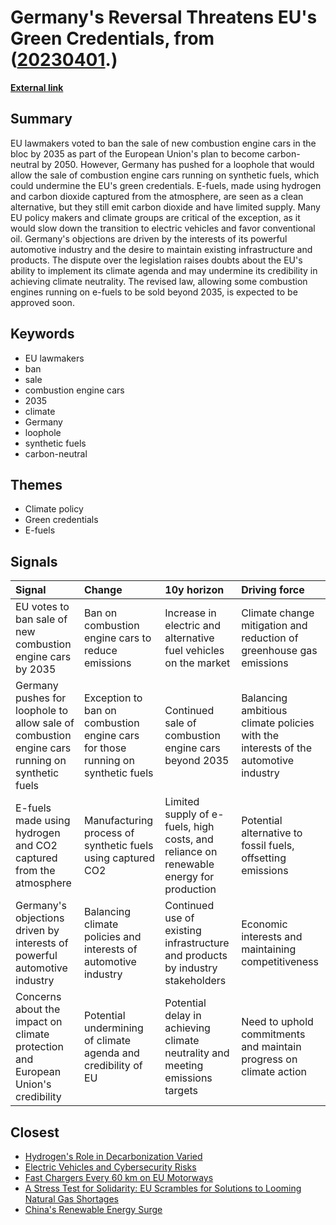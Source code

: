 # __Germany's Reversal Threatens EU's Green Credentials__, from ([20230401](https://kghosh.substack.com/p/20230401).)

__[External link](https://edition.cnn.com/2023/03/24/cars/eu-combustion-engine-debate-climate-intl/index.html)__



## Summary

EU lawmakers voted to ban the sale of new combustion engine cars in the bloc by 2035 as part of the European Union's plan to become carbon-neutral by 2050. However, Germany has pushed for a loophole that would allow the sale of combustion engine cars running on synthetic fuels, which could undermine the EU's green credentials. E-fuels, made using hydrogen and carbon dioxide captured from the atmosphere, are seen as a clean alternative, but they still emit carbon dioxide and have limited supply. Many EU policy makers and climate groups are critical of the exception, as it would slow down the transition to electric vehicles and favor conventional oil. Germany's objections are driven by the interests of its powerful automotive industry and the desire to maintain existing infrastructure and products. The dispute over the legislation raises doubts about the EU's ability to implement its climate agenda and may undermine its credibility in achieving climate neutrality. The revised law, allowing some combustion engines running on e-fuels to be sold beyond 2035, is expected to be approved soon.

## Keywords

* EU lawmakers
* ban
* sale
* combustion engine cars
* 2035
* climate
* Germany
* loophole
* synthetic fuels
* carbon-neutral

## Themes

* Climate policy
* Green credentials
* E-fuels

## Signals

| Signal                                                                                         | Change                                                                          | 10y horizon                                                                            | Driving force                                                                      |
|:-----------------------------------------------------------------------------------------------|:--------------------------------------------------------------------------------|:---------------------------------------------------------------------------------------|:-----------------------------------------------------------------------------------|
| EU votes to ban sale of new combustion engine cars by 2035                                     | Ban on combustion engine cars to reduce emissions                               | Increase in electric and alternative fuel vehicles on the market                       | Climate change mitigation and reduction of greenhouse gas emissions                |
| Germany pushes for loophole to allow sale of combustion engine cars running on synthetic fuels | Exception to ban on combustion engine cars for those running on synthetic fuels | Continued sale of combustion engine cars beyond 2035                                   | Balancing ambitious climate policies with the interests of the automotive industry |
| E-fuels made using hydrogen and CO2 captured from the atmosphere                               | Manufacturing process of synthetic fuels using captured CO2                     | Limited supply of e-fuels, high costs, and reliance on renewable energy for production | Potential alternative to fossil fuels, offsetting emissions                        |
| Germany's objections driven by interests of powerful automotive industry                       | Balancing climate policies and interests of automotive industry                 | Continued use of existing infrastructure and products by industry stakeholders         | Economic interests and maintaining competitiveness                                 |
| Concerns about the impact on climate protection and European Union's credibility               | Potential undermining of climate agenda and credibility of EU                   | Potential delay in achieving climate neutrality and meeting emissions targets          | Need to uphold commitments and maintain progress on climate action                 |

## Closest

* [Hydrogen's Role in Decarbonization Varied](18cfbb0e23ac94c1ae56348a3663c73c)
* [Electric Vehicles and Cybersecurity Risks](aed93d4ebe969eabe23df9935bdb4cb8)
* [Fast Chargers Every 60 km on EU Motorways](e2516b1308d891acd71bba3b68fa923b)
* [A Stress Test for Solidarity: EU Scrambles for Solutions to Looming Natural Gas Shortages](1e78d32ea623267ea92d5316f969d1ca)
* [China's Renewable Energy Surge](372466d13ed9e4db87fa772ef2600bd5)